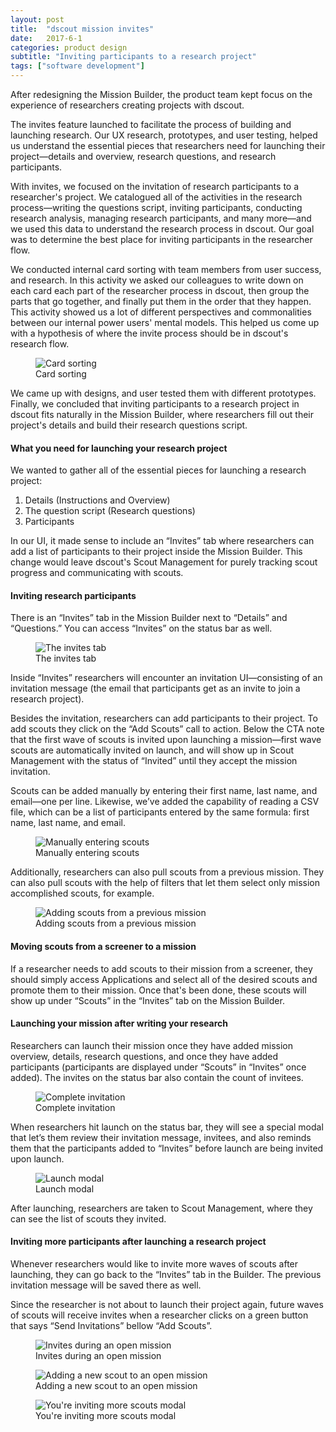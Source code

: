 ```yaml
---
layout: post
title:  "dscout mission invites"
date:   2017-6-1
categories: product design
subtitle: "Inviting participants to a research project"
tags: ["software development"]
---
```

After redesigning the Mission Builder, the product team kept focus on the experience of researchers creating projects with dscout.

The invites feature launched to facilitate the process of building and launching research. Our UX research, prototypes, and user testing, helped us understand the essential pieces that researchers need for launching their project—details and overview, research questions, and research participants.

With invites, we focused on the invitation of research participants to a researcher's project. We catalogued all of the activities in the research process—writing the questions script, inviting participants, conducting research analysis, managing research participants, and many more—and we used this data to understand the research process in dscout. Our goal was to determine the best place for inviting participants in the researcher flow.

We conducted internal card sorting with team members from user success, and research. In this activity we asked our colleagues to write down on each card each part of the researcher process in dscout, then group the parts that go together, and finally put them in the order that they happen. This activity showed us a lot of different perspectives and commonalities between our internal power users' mental models. This helped us come up with a hypothesis of where the invite process should be in dscout's research flow.

<figure>
	<img src="../../../../../../assets/images/card-sort.png" alt="Card sorting" />
	<figcaption class="media-caption center">Card sorting</figcaption>
</figure>

We came up with designs, and user tested them with different prototypes. Finally, we concluded that inviting participants to a research project in dscout fits naturally in the Mission Builder, where researchers fill out their project's details and build their research questions script.

#### What you need for launching your research project
We wanted to gather all of the essential pieces for launching a research project:

1. Details (Instructions and Overview)
2. The question script (Research questions)
3. Participants

In our UI, it made sense to include an “Invites” tab where researchers can add a list of participants to their project inside the Mission Builder. This change would leave dscout's Scout Management for purely tracking scout progress and communicating with scouts.

#### Inviting research participants

There is an “Invites” tab in the Mission Builder next to “Details” and “Questions.” You can access “Invites” on the status bar as well.

<figure>
	<img src="../../../../../../assets/images/invites-1.png" alt="The invites tab" />
	<figcaption class="media-caption center">The invites tab</figcaption>
</figure>

Inside “Invites” researchers will encounter an invitation UI—consisting of an invitation message (the email that participants get as an invite to join a research project).

Besides the invitation, researchers can add participants to their project. To add scouts they click on the “Add Scouts” call to action. Below the CTA note that the first wave of scouts is invited upon launching a mission—first wave scouts are automatically invited on launch, and will show up in Scout Management with the status of “Invited” until they accept the mission invitation.

Scouts can be added manually by entering their first name, last name, and email—one per line. Likewise, we’ve added the capability of reading a CSV file, which can be a list of participants entered by the same formula: first name, last name, and email.

<figure>
	<img src="../../../../../../assets/images/invites-3.png" alt="Manually entering scouts" />
	<figcaption class="media-caption center">Manually entering scouts</figcaption>
</figure>

Additionally, researchers can also pull scouts from a previous mission. They can also pull scouts with the help of filters that let them select only mission accomplished scouts, for example.

<figure>
	<img src="../../../../../../assets/images/invites-2.png" alt="Adding scouts from a previous mission" />
	<figcaption class="media-caption center">Adding scouts from a previous mission</figcaption>
</figure>

#### Moving scouts from a screener to a mission

If a researcher needs to add scouts to their mission from a screener, they should simply access Applications and select all of the desired scouts and promote them to their mission. Once that's been done, these scouts will show up under “Scouts” in the “Invites” tab on the Mission Builder.

#### Launching your mission after writing your research

Researchers can launch their mission once they have added mission overview, details, research questions, and once they have added participants (participants are displayed under “Scouts” in “Invites” once added). The invites on the status bar also contain the count of invitees.

<figure>
	<img src="../../../../../../assets/images/invites-4.png" alt="Complete invitation" />
	<figcaption class="media-caption center">Complete invitation</figcaption>
</figure>

When researchers hit launch on the status bar, they will see a special modal that let’s them review their invitation message, invitees, and also reminds them that the participants added to “Invites” before launch are being invited upon launch.

<figure>
	<img src="../../../../../../assets/images/invites-5.png" alt="Launch modal" />
	<figcaption class="media-caption center">Launch modal</figcaption>
</figure>

After launching, researchers are taken to Scout Management, where they can see the list of scouts they invited.

#### Inviting more participants after launching a research project

Whenever researchers would like to invite more waves of scouts after launching, they can go back to the “Invites” tab in the Builder. The previous invitation message will be saved there as well.

Since the researcher is not about to launch their project again, future waves of scouts will receive invites when a researcher clicks on a green button that says “Send Invitations” bellow “Add Scouts”.

<figure>
	<img src="../../../../../../assets/images/invites-6.png" alt="Invites during an open mission" />
	<figcaption class="media-caption center">Invites during an open mission</figcaption>
</figure>

<figure>
	<img src="../../../../../../assets/images/invites-7.png" alt="Adding a new scout to an open mission" />
	<figcaption class="media-caption center">Adding a new scout to an open mission</figcaption>
</figure>

<figure>
	<img src="../../../../../../assets/images/invites-8.png" alt="You're inviting more scouts modal" />
	<figcaption class="media-caption center">You're inviting more scouts modal</figcaption>
</figure>

